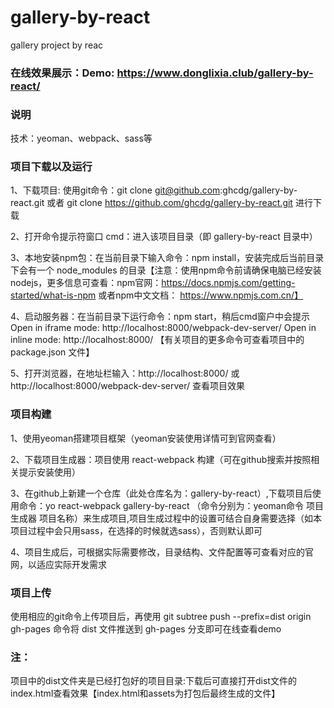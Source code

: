 # gallery-by-react
gallery project by reac

### 在线效果展示：Demo: https://www.donglixia.club/gallery-by-react/

### 说明

技术：yeoman、webpack、sass等

### 项目下载以及运行
1、下载项目: 使用git命令：git clone git@github.com:ghcdg/gallery-by-react.git     或者 git clone https://github.com/ghcdg/gallery-by-react.git 进行下载

2、打开命令提示符窗口 cmd：进入该项目目录（即 gallery-by-react 目录中）

3、本地安装npm包：在当前目录下输入命令：npm install，安装完成后当前目录下会有一个 node_modules 的目录【注意：使用npm命令前请确保电脑已经安装nodejs，更多信息可查看：npm官网：https://docs.npmjs.com/getting-started/what-is-npm  或者npm中文文档： https://www.npmjs.com.cn/】

4、启动服务器：在当前目录下运行命令：npm start，稍后cmd窗户中会提示  Open in iframe mode:  http://localhost:8000/webpack-dev-server/
  Open in inline mode:  http://localhost:8000/ 【有关项目的更多命令可查看项目中的 package.json 文件】

5、打开浏览器，在地址栏输入：http://localhost:8000/ 或 http://localhost:8000/webpack-dev-server/ 查看项目效果

### 项目构建

1、使用yeoman搭建项目框架（yeoman安装使用详情可到官网查看）

2、下载项目生成器：项目使用 react-webpack 构建（可在github搜索并按照相关提示安装使用）

3、在github上新建一个仓库（此处仓库名为：gallery-by-react）,下载项目后使用命令：yo react-webpack gallery-by-react （命令分别为：yeoman命令   项目生成器   项目名称）来生成项目,项目生成过程中的设置可结合自身需要选择（如本项目过程中会只用sass，在选择的时候就选sass），否则默认即可

4、项目生成后，可根据实际需要修改，目录结构、文件配置等可查看对应的官网，以适应实际开发需求

### 项目上传

使用相应的git命令上传项目后，再使用 git subtree push --prefix=dist origin gh-pages 命令将 dist 文件推送到 gh-pages 分支即可在线查看demo 

### 注：
项目中的dist文件夹是已经打包好的项目目录:下载后可直接打开dist文件的index.html查看效果【index.html和assets为打包后最终生成的文件】 

